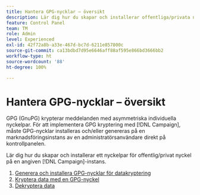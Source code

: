 ```yaml
---
title: Hantera GPG-nycklar – översikt
description: Lär dig hur du skapar och installerar offentliga/privata nyckelpar på en angiven [!DNL Campaign] instans.
feature: Control Panel
team: TM
role: Admin
level: Experienced
exl-id: 42f72a8b-a33e-467d-bc7d-6211e857800c
source-git-commit: ca13bdbd7d95e6646aff88af595e866bd3666bb2
workflow-type: ht
source-wordcount: '88'
ht-degree: 100%

---
```


# Hantera GPG-nycklar – översikt

GPG (GnuPG) krypterar meddelanden med asymmetriska individuella nyckelpar. För att implementera GPG kryptering med [!DNL Campaign], måste GPG-nycklar installeras och/eller genereras på en marknadsföringsinstans av en administratörsanvändare direkt på kontrollpanelen.

Lär dig hur du skapar och installerar ett nyckelpar för offentlig/privat nyckel på en angiven [!DNL Campaign]-instans.

1. [Generera och installera GPG-nycklar för datakryptering](./generate-and-install-gpg-keys.md)
2. [Kryptera data med en GPG-nyckel](./use-a-gpg-key-to-encrypt-data.md)
3. [Dekryptera data](./decrypt-data.md)
